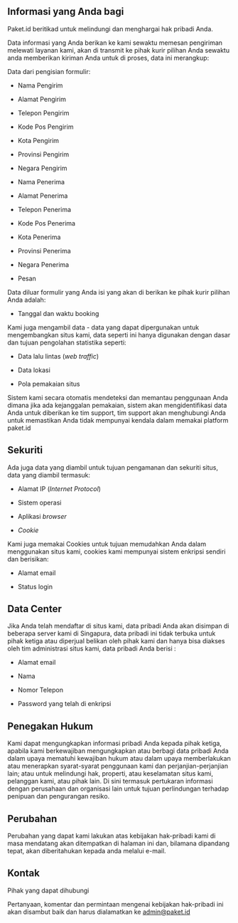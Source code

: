 ## Informasi yang Anda bagi

Paket.id beritikad untuk melindungi dan menghargai hak pribadi Anda.

Data informasi yang Anda berikan ke kami sewaktu memesan pengiriman melewati layanan kami, akan di transmit ke pihak kurir pilihan Anda sewaktu anda memberikan kiriman Anda untuk di proses, data ini merangkup:

Data dari pengisian formulir:

* Nama Pengirim

* Alamat Pengirim

* Telepon Pengirim

* Kode Pos Pengirim

* Kota Pengirim

* Provinsi Pengirim

* Negara Pengirim

* Nama Penerima

* Alamat Penerima

* Telepon Penerima

* Kode Pos Penerima

* Kota Penerima

* Provinsi Penerima

* Negara Penerima

* Pesan

Data diluar formulir yang Anda isi yang akan di berikan ke pihak kurir pilihan Anda adalah:

* Tanggal dan waktu booking

Kami juga mengambil data - data yang dapat dipergunakan untuk mengembangkan situs kami, data seperti ini hanya digunakan dengan dasar dan tujuan pengolahan statistika seperti:

* Data lalu lintas \(_web traffic_\)

* Data lokasi

* Pola pemakaian situs

Sistem kami secara otomatis mendeteksi dan memantau penggunaan Anda dimana jika ada kejanggalan pemakaian, sistem akan mengidentifikasi data Anda untuk diberikan ke tim support, tim support akan menghubungi Anda untuk memastikan Anda tidak mempunyai kendala dalam memakai platform paket.id

## Sekuriti

Ada juga data yang diambil untuk tujuan pengamanan dan sekuriti situs, data yang diambil termasuk:

* Alamat IP \(_Internet Protocol_\)

* Sistem operasi

* Aplikasi _browser_

* _Cookie_

Kami juga memakai Cookies untuk tujuan memudahkan Anda dalam menggunakan situs kami, cookies kami mempunyai sistem enkripsi sendiri dan berisikan:

* Alamat email

* Status login

## Data Center

Jika Anda telah mendaftar di situs kami, data pribadi Anda akan disimpan di beberapa server kami di Singapura, data pribadi ini tidak terbuka untuk pihak ketiga atau diperjual belikan oleh pihak kami dan hanya bisa diakses oleh tim administrasi situs kami, data pribadi Anda berisi :

* Alamat email

* Nama

* Nomor Telepon

* Password yang telah di enkripsi

## Penegakan Hukum

Kami dapat mengungkapkan informasi pribadi Anda kepada pihak ketiga, apabila kami berkewajiban mengungkapkan atau berbagi data pribadi Anda dalam upaya mematuhi kewajiban hukum atau dalam upaya memberlakukan atau menerapkan syarat-syarat penggunaan kami dan perjanjian-perjanjian lain; atau untuk melindungi hak, properti, atau keselamatan situs kami, pelanggan kami, atau pihak lain. Di sini termasuk pertukaran informasi dengan perusahaan dan organisasi lain untuk tujuan perlindungan terhadap penipuan dan pengurangan resiko.

## Perubahan

Perubahan yang dapat kami lakukan atas kebijakan hak-pribadi kami di masa mendatang akan ditempatkan di halaman ini dan, bilamana dipandang tepat, akan diberitahukan kepada anda melalui e-mail.

## Kontak

Pihak yang dapat dihubungi

Pertanyaan, komentar dan permintaan mengenai kebijakan hak-pribadi ini akan disambut baik dan harus dialamatkan ke admin@paket.id

